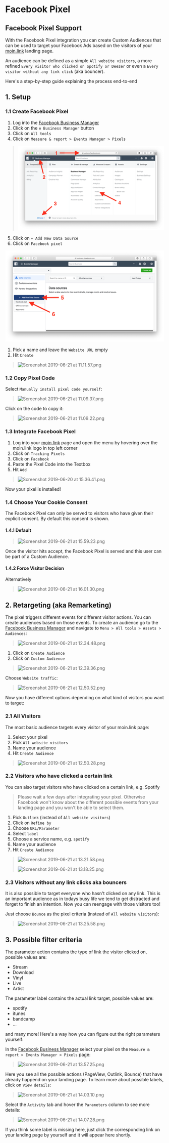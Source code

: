 # Facebook Pixel

## Facebook Pixel Support

With the Facebook Pixel integration you can create Custom Audiences that can be used to target your Facebook Ads based on the visitors of your [moin.link](https://moin.link) landing page.

An audience can be defined as a simple `All website visitors`, a more refined `Every visitor who clicked on Spotify or Deezer` or even a `Every visitor without any link click` \(aka bouncer\).

Here's a step-by-step guide explaining the process end-to-end

## 1. Setup

### 1.1 Create Facebook Pixel

1. Log into the [Facebook Business Manager](https://business.facebook.com)
2. Click on the `≡ Business Manager` button
3. Click on `All tools`
4. Click on  `Measure & report > Events Manager > Pixels`

> ![](.gitbook/assets/screenshot-2019-06-25-at-10.08.42%20%281%29.png)

5. Click on `+ Add New Data Source`
6. Click on `Facebook pixel`

![](.gitbook/assets/screenshot-2019-06-25-at-10.12.09%20%281%29.png)

1. Pick a name and leave the `Website URL` empty
2. Hit `Create`

> ![Screenshot 2019-06-21 at 11.11.57.png](:storage/9d15ddac-a0b1-4eea-8ef2-08376f997a4c/6fbcec6c.png%20=500x)

### 1.2 Copy Pixel Code

Select `Manually install pixel code yourself`:

> ![Screenshot 2019-06-21 at 11.09.37.png](:storage/9d15ddac-a0b1-4eea-8ef2-08376f997a4c/f5424f1d.png%20=400x)

Click on the code to copy it:

> ![Screenshot 2019-06-21 at 11.09.22.png](:storage/9d15ddac-a0b1-4eea-8ef2-08376f997a4c/a8731e48.png%20=500x)

### 1.3 Integrate Facebook Pixel

1. Log into your [moin.link](https://moin.link) page and open the menu by hovering over the moin.link logo in top left corner
2. Click on `Tracking Pixels`
3. Click on `Facebook`
4. Paste the Pixel Code into the Textbox
5. Hit `Add`

> ![Screenshot 2019-06-20 at 15.36.41.png](:storage/9d15ddac-a0b1-4eea-8ef2-08376f997a4c/89093796.png%20=400x)

Now your pixel is installed!

### 1.4 Choose Your Cookie Consent

The Facebook Pixel can only be served to visitors who have given their explicit consent. By default this consent is shown.

#### 1.4.1 Default

> ![Screenshot 2019-06-21 at 15.59.23.png](:storage/9d15ddac-a0b1-4eea-8ef2-08376f997a4c/43f0706d.png%20=400x)

Once the visitor hits accept, the Facebook Pixel is served and this user can be part of a Custom Audience.

#### 1.4.2 Force Visitor Decision

Alternatively

> ![Screenshot 2019-06-21 at 16.01.30.png](:storage/9d15ddac-a0b1-4eea-8ef2-08376f997a4c/8c52544e.png%20=400x)

## 2. Retargeting \(aka Remarketing\)

The pixel triggers different events for different visitor actions. You can create audiences based on those events. To create an audience go to the [Facebook Business Manager](https://business.facebook.com) and navigate to `Menu > All tools > Assets > Audiences`:

> ![Screenshot 2019-06-21 at 12.34.48.png](:storage/9d15ddac-a0b1-4eea-8ef2-08376f997a4c/4373007b.png%20=600x)

1. Click on `Create Audience`
2. Click on `Custom Audience`

> ![Screenshot 2019-06-21 at 12.39.36.png](:storage/9d15ddac-a0b1-4eea-8ef2-08376f997a4c/df264247.png%20=500x)

Choose `Website traffic`:

> ![Screenshot 2019-06-21 at 12.50.52.png](:storage/9d15ddac-a0b1-4eea-8ef2-08376f997a4c/a7d39764.png%20=400x)

Now you have different options depending on what kind of visitors you want to target:

### 2.1 All Visitors

The most basic audience targets every visitor of your moin.link page:

1. Select your pixel
2. Pick `All website visitors`
3. Name your audience
4. Hit `Create Audience`

> ![Screenshot 2019-06-21 at 12.50.28.png](:storage/9d15ddac-a0b1-4eea-8ef2-08376f997a4c/55bd62e1.png%20=600x)

### 2.2 Visitors who have clicked a certain link

You can also target visitors who have clicked on a certain link, e.g. Spotify

> Please wait a few days after integrating your pixel. Otherwise Facebook won't know about the different possible events from your landing page and you won't be able to select them.

1. Pick `Outlink` \(instead of `All website visitors`\)
2. Click on `Refine by`
3. Choose `URL/Parameter`
4. Select `label`
5. Choose a service name, e.g. `spotify`
6. Name your audience
7. Hit `Create Audience`

> ![Screenshot 2019-06-21 at 13.21.58.png](:storage/9d15ddac-a0b1-4eea-8ef2-08376f997a4c/7cb10f1d.png%20=300x)
>
> ![Screenshot 2019-06-21 at 13.18.25.png](:storage/9d15ddac-a0b1-4eea-8ef2-08376f997a4c/d0726724.png%20=600x)

### 2.3 Visitors without any link clicks aka bouncers

It is also possible to target everyone who hasn't clicked on any link. This is an important audience as in todays busy life we tend to get distracted and forget to finish an intention. Now you can reengage with those visitors too!

Just choose `Bounce` as the pixel criteria \(instead of `All website visitors`\):

> ![Screenshot 2019-06-21 at 13.25.58.png](:storage/9d15ddac-a0b1-4eea-8ef2-08376f997a4c/1cf4fd84.png%20=300x)

## 3. Possible filter criteria

The parameter action contains the type of link the visitor clicked on, possible values are:

* Stream
* Download
* Vinyl
* Live
* Artist

The parameter label contains the actual link target, possible values are:

* spotify
* itunes
* bandcamp
* ...

and many more! Here's a way how you can figure out the right parameters yourself:

In the [Facebook Business Manager](https://business.facebook.com) select your pixel on the `Measure & report > Events Manager > Pixels` page:

> ![Screenshot 2019-06-21 at 13.57.25.png](:storage/9d15ddac-a0b1-4eea-8ef2-08376f997a4c/da25ac74.png%20=700x)

Here you see all the possible actions \(PageView, Outlink, Bounce\) that have already happend on your landing page. To learn more about possible labels, click on `View details`:

> ![Screenshot 2019-06-21 at 14.03.10.png](:storage/9d15ddac-a0b1-4eea-8ef2-08376f997a4c/48bdb0b5.png%20=700x)

Select the `Activity` tab and hover the `Parameters` column to see more details:

> ![Screenshot 2019-06-21 at 14.07.28.png](:storage/9d15ddac-a0b1-4eea-8ef2-08376f997a4c/c0c1faf2.png%20=600x)

If you think some label is missing here, just click the corresponding link on your landing page by yourself and it will appear here shortly.

